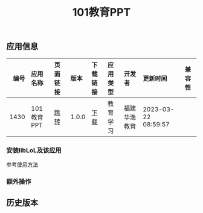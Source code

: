 ﻿---
id: 1430
title: 101教育PPT
toc: true
weight: 1430
---

## 应用信息 
|   编号 | 应用名称     | 页面链接                                        | 版本    | 下载链接                                                                    | 应用类型   | 开发者    | 更新时间                | 兼容性   |
|-----:|:---------|:--------------------------------------------|:------|:------------------------------------------------------------------------|:-------|:-------|:--------------------|:------|
| 1430 | 101教育PPT | [跳转](http://app.loongapps.cn/#/detail/1430) | 1.0.0 | [下载](http://113.24.212.22:8090/upload/file/101.ppt_1.0_loongarch64.deb) | 教育学习   | 福建华渔教育 | 2023-03-22 08:59:57 |       |
### 安装libLoL及该应用 
参考[使用方法](/docs/usage) 
### 额外操作 


## 历史版本 
 